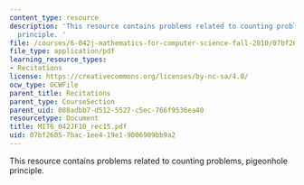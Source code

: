```yaml
---
content_type: resource
description: 'This resource contains problems related to counting problems, pigeonhole
  principle. '
file: /courses/6-042j-mathematics-for-computer-science-fall-2010/07bf26057bac1ee419e19006909bb9a2_MIT6_042JF10_rec15.pdf
file_type: application/pdf
learning_resource_types:
- Recitations
license: https://creativecommons.org/licenses/by-nc-sa/4.0/
ocw_type: OCWFile
parent_title: Recitations
parent_type: CourseSection
parent_uid: 088adbb7-d512-5527-c5ec-766f9536ea40
resourcetype: Document
title: MIT6_042JF10_rec15.pdf
uid: 07bf2605-7bac-1ee4-19e1-9006909bb9a2
---
```

This resource contains problems related to counting problems, pigeonhole principle. 